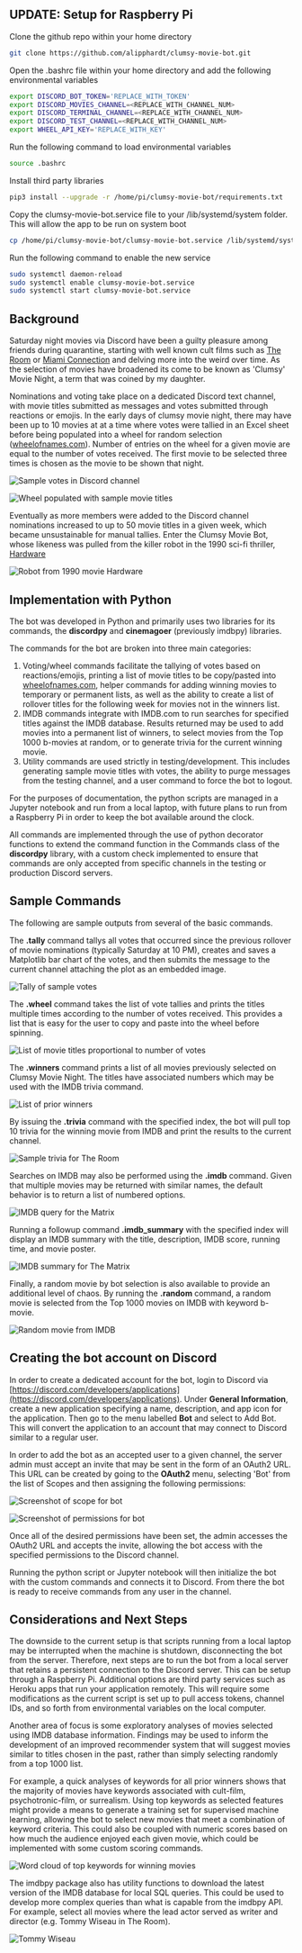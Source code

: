 ## UPDATE: Setup for Raspberry Pi
Clone the github repo within your home directory
```bash
git clone https://github.com/alipphardt/clumsy-movie-bot.git
```

Open the .bashrc file within your home directory and add the following environmental variables
```bash
export DISCORD_BOT_TOKEN='REPLACE_WITH_TOKEN'
export DISCORD_MOVIES_CHANNEL=<REPLACE_WITH_CHANNEL_NUM>
export DISCORD_TERMINAL_CHANNEL=<REPLACE_WITH_CHANNEL_NUM>
export DISCORD_TEST_CHANNEL=<REPLACE_WITH_CHANNEL_NUM>
export WHEEL_API_KEY='REPLACE_WITH_KEY'
```

Run the following command to load environmental variables
```bash
source .bashrc
```

Install third party libraries
```bash
pip3 install --upgrade -r /home/pi/clumsy-movie-bot/requirements.txt
```

Copy the clumsy-movie-bot.service file to your /lib/systemd/system folder. This will allow the app to be run on system boot
```bash
cp /home/pi/clumsy-movie-bot/clumsy-movie-bot.service /lib/systemd/system
```

Run the following command to enable the new service
```bash
sudo systemctl daemon-reload
sudo systemctl enable clumsy-movie-bot.service
sudo systemctl start clumsy-movie-bot.service
```

## Background

Saturday night movies via Discord have been a guilty pleasure among friends during quarantine, starting with well known cult films such as [The Room](https://www.imdb.com/title/tt0368226/) or [Miami Connection](https://www.imdb.com/title/tt0092549/) and delving more into the weird over time. As the selection of movies have broadened its come to be known as 'Clumsy' Movie Night, a term that was coined by my daughter.

Nominations and voting take place on a dedicated Discord text channel, with movie titles submitted as messages and votes submitted through reactions or emojis. In the early days of clumsy movie night, there may have been up to 10 movies at at a time where votes were tallied in an Excel sheet before being populated into a wheel for random selection ([wheelofnames.com](https://wheelofnames.com)). Number of entries on the wheel for a given movie are equal to the number of votes received. The first movie to be selected three times is chosen as the movie to be shown that night.

![Sample votes in Discord channel](/images/samples.png)

![Wheel populated with sample movie titles](/images/wheelofnames.png)

Eventually as more members were added to the Discord channel nominations increased to up to 50 movie titles in a given week, which became unsustainable for manual tallies. Enter the Clumsy Movie Bot, whose likeness was pulled from the killer robot in the 1990 sci-fi thriller, [Hardware](https://www.imdb.com/title/tt0099740)

![Robot from 1990 movie Hardware](/images/hardware-robot.jpg)

## Implementation with Python

The bot was developed in Python and primarily uses two libraries for its commands, the **discordpy** and **cinemagoer** (previously imdbpy) libraries.

The commands for the bot are broken into three main categories:

1. Voting/wheel commands facilitate the tallying of votes based on reactions/emojis, printing a list of movie titles to be copy/pasted into [wheelofnames.com](https://wheelofnames.com), helper commands for adding winning movies to temporary or permanent lists, as well as the ability to create a list of rollover titles for the following week for movies not in the winners list.
2. IMDB commands integrate with IMDB.com to run searches for specified titles against the IMDB database. Results returned may be used to add movies into a permanent list of winners, to select movies from the Top 1000 b-movies at random, or to generate trivia for the current winning movie.
3. Utility commands are used strictly in testing/development. This includes generating sample movie titles with votes, the ability to purge messages from the testing channel, and a user command to force the bot to logout.

For the purposes of documentation, the python scripts are managed in a Jupyter notebook and run from a local laptop, with future plans to run from a Raspberry Pi in order to keep the bot available around the clock.

All commands are implemented through the use of python decorator functions to extend the command function in the Commands class of the **discordpy** library, with a custom check implemented to ensure that commands are only accepted from specific channels in the testing or production Discord servers.

## Sample Commands

The following are sample outputs from several of the basic commands.

The **.tally** command tallys all votes that occurred since the previous rollover of movie nominations (typically Saturday at 10 PM), creates and saves a Matplotlib bar chart of the votes, and then submits the message to the current channel attaching the plot as an embedded image.

![Tally of sample votes](/images/tally.png)

The **.wheel** command takes the list of vote tallies and prints the titles multiple times according to the number of votes received. This provides a list that is easy for the user to copy and paste into the wheel before spinning.

![List of movie titles proportional to number of votes](/images/wheel.png)

The **.winners** command prints a list of all movies previously selected on Clumsy Movie Night. The titles have associated numbers which may be used with the IMDB trivia command.

![List of prior winners](/images/winners.png)

By issuing the **.trivia** command with the specified index, the bot will pull top 10 trivia for the winning movie from IMDB and print the results to the current channel.

![Sample trivia for The Room](/images/trivia.png)

Searches on IMDB may also be performed using the **.imdb** command. Given that multiple movies may be returned with similar names, the default behavior is to return a list of numbered options.

![IMDB query for the Matrix](/images/imdb.png)

Running a followup command **.imdb_summary** with the specified index will display an IMDB summary with the title, description, IMDB score, running time, and movie poster.

![IMDB summary for The Matrix](/images/imdb_summary.png)

Finally, a random movie by bot selection is also available to provide an additional level of chaos. By running the **.random** command, a random movie is selected from the Top 1000 movies on IMDB with keyword b-movie.

![Random movie from IMDB](/images/random.png)


## Creating the bot account on Discord

In order to create a dedicated account for the bot, login to Discord via [https://discord.com/developers/applications](https://discord.com/developers/applications). Under **General Information**, create a new application specifying a name, description, and app icon for the application. Then go to the menu labelled **Bot** and select to Add Bot. This will convert the application to an account that may connect to Discord similar to a regular user. 

In order to add the bot as an accepted user to a given channel, the server admin must accept an invite that may be sent in the form of an OAuth2 URL. This URL can be created by going to the **OAuth2** menu, selecting 'Bot' from the list of Scopes and then assigning the following permissions:

![Screenshot of scope for bot](/images/scope.png)

![Screenshot of permissions for bot](/images/permissions.png)

Once all of the desired permissions have been set, the admin accesses the OAuth2 URL and accepts the invite, allowing the bot access with the specified permissions to the Discord channel. 

Running the python script or Jupyter notebook will then initialize the bot with the custom commands and connects it to Discord. From there the bot is ready to receive commands from any user in the channel.

## Considerations and Next Steps

The downside to the current setup is that scripts running from a local laptop may be interrupted when the machine is shutdown, disconnecting the bot from the server. Therefore, next steps are to run the bot from a local server that retains a persistent connection to the Discord server. This can be setup through a Raspberry Pi. Additional options are third party services such as Heroku apps that run your application remotely. This will require some modifications as the current script is set up to pull access tokens, channel IDs, and so forth from environmental variables on the local computer.

Another area of focus is some exploratory analyses of movies selected using IMDB database information. Findings may be used to inform the development of an improved recommender system that will suggest movies similar to titles chosen in the past, rather than simply selecting randomly from a top 1000 list.

For example, a quick analyses of keywords for all prior winners shows that the majority of movies have keywords associated with cult-film, psychotronic-film, or surrealism. Using top keywords as selected features might provide a means to generate a training set for supervised machine learning, allowing the bot to select new movies that meet a combination of keyword criteria. This could also be coupled with numeric scores based on how much the audience enjoyed each given movie, which could be implemented with some custom scoring commands.

![Word cloud of top keywords for winning movies](/images/imdb-keywords-word-cloud.png)

The imdbpy package also has utility functions to download the latest version of the IMDB database for local SQL queries. This could be used to develop more complex queries than what is capable from the imdbpy API. For example, select all movies where the lead actor served as writer and director (e.g. Tommy Wiseau in The Room).

![Tommy Wiseau](/images/the-room.gif)
